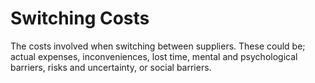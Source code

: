 # Switching Costs

The costs involved when switching between suppliers. These could be; actual expenses, inconveniences, lost time, mental and psychological barriers, risks and uncertainty, or social barriers.